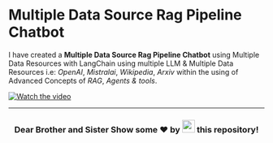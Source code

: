 # Multiple Data Source Rag Pipeline Chatbot

I have created a **Multiple Data Source Rag Pipeline Chatbot** using Multiple Data Resources with LangChain using multiple LLM & Multiple Data Resources i.e:  *OpenAI*, *Mistralai*, *Wikipedia*, *Arxiv* within the using of Advanced Concepts of *RAG*, *Agents & tools*.

[![Watch the video](https://myapplication-logos.s3.ap-south-1.amazonaws.com/Screenshot+(201).png)](https://www.linkedin.com/posts/mahsaanabbasi-fullstack-cloud-ai-developer_day14-day15-langchain-activity-7250336062957379584-P8XQ/)
<hr />

<h3 align="center">Dear Brother and Sister Show some ❤ by <img src="https://imgur.com/o7ncZFp.jpg" height=25px width=25px> this repository!</h3>